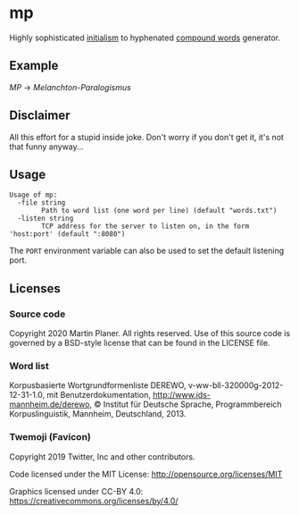 # mp

Highly sophisticated [initialism](https://en.wikipedia.org/wiki/Acronym#Nomenclature) to hyphenated [compound words](https://en.wikipedia.org/wiki/Compound_(linguistics)) generator.

## Example

*MP* -> *Melanchton-Paralogismus*

## Disclaimer

All this effort for a stupid inside joke. Don't worry if you don't get it, it's not that funny anyway...

## Usage

```
Usage of mp:
  -file string
        Path to word list (one word per line) (default "words.txt")
  -listen string
        TCP address for the server to listen on, in the form 'host:port' (default ":8080")
```

The `PORT` environment variable can also be used to set the default listening port.

## Licenses

### Source code

Copyright 2020 Martin Planer. All rights reserved. Use of this source code is governed by a BSD-style license that can be found in the LICENSE file.

### Word list

Korpusbasierte Wortgrundformenliste DEREWO, v-ww-bll-320000g-2012-12-31-1.0, mit Benutzerdokumentation, http://www.ids-mannheim.de/derewo, © Institut für Deutsche Sprache, Programmbereich Korpuslinguistik, Mannheim, Deutschland, 2013.

### Twemoji (Favicon)

Copyright 2019 Twitter, Inc and other contributors. 

Code licensed under the MIT License: <http://opensource.org/licenses/MIT>

Graphics licensed under CC-BY 4.0: <https://creativecommons.org/licenses/by/4.0/>